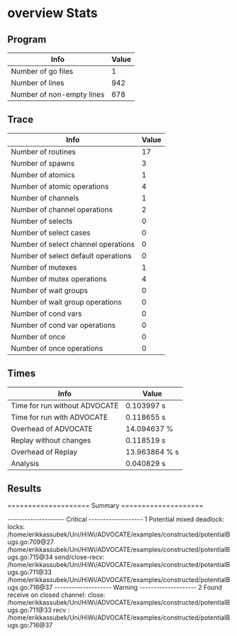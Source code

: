 # overview Stats

## Program
| Info | Value |
| - | - |
| Number of go files | 1 |
| Number of lines | 942 |
| Number of non-empty lines | 678 |


## Trace
| Info | Value |
| - | - |
| Number of routines | 17 |
| Number of spawns | 3 |
| Number of atomics | 1 |
| Number of atomic operations | 4 |
| Number of channels | 1 |
| Number of channel operations | 2 |
| Number of selects | 0 |
| Number of select cases | 0 |
| Number of select channel operations | 0 |
| Number of select default operations | 0 |
| Number of mutexes | 1 |
| Number of mutex operations | 4 |
| Number of wait groups | 0 |
| Number of wait group operations | 0 |
| Number of cond vars | 0 |
| Number of cond var operations | 0 |
| Number of once | 0| 
| Number of once operations | 0 |


## Times
| Info | Value |
| - | - |
| Time for run without ADVOCATE | 0.103997 s |
| Time for run with ADVOCATE | 0.118655 s |
| Overhead of ADVOCATE | 14.094637 % |
| Replay without changes | 0.118519 s |
| Overhead of Replay | 13.963864 % s |
| Analysis | 0.040829 s |


## Results
==================== Summary ====================

-------------------- Critical -------------------
1 Potential mixed deadlock:
	locks: 
		/home/erikkassubek/Uni/HiWi/ADVOCATE/examples/constructed/potentialBugs.go:709@27
		/home/erikkassubek/Uni/HiWi/ADVOCATE/examples/constructed/potentialBugs.go:715@34
	send/close-recv: 
		/home/erikkassubek/Uni/HiWi/ADVOCATE/examples/constructed/potentialBugs.go:711@33
		/home/erikkassubek/Uni/HiWi/ADVOCATE/examples/constructed/potentialBugs.go:716@37
-------------------- Warning --------------------
2 Found receive on closed channel:
	close: /home/erikkassubek/Uni/HiWi/ADVOCATE/examples/constructed/potentialBugs.go:711@33
	recv : /home/erikkassubek/Uni/HiWi/ADVOCATE/examples/constructed/potentialBugs.go:716@37
